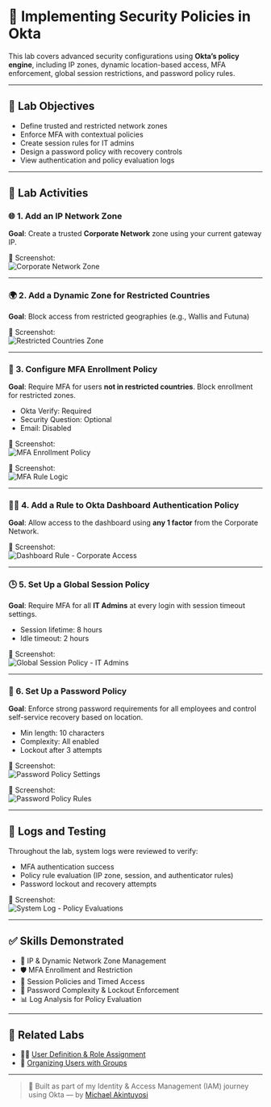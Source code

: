 # 🔐 Implementing Security Policies in Okta

This lab covers advanced security configurations using **Okta’s policy engine**, including IP zones, dynamic location-based access, MFA enforcement, global session restrictions, and password policy rules.

---

## 🎯 Lab Objectives

- Define trusted and restricted network zones
- Enforce MFA with contextual policies
- Create session rules for IT admins
- Design a password policy with recovery controls
- View authentication and policy evaluation logs

---

## 🔹 Lab Activities

### 🌐 1. Add an IP Network Zone

**Goal**: Create a trusted **Corporate Network** zone using your current gateway IP.

📸 Screenshot:  
![Corporate Network Zone](screenshots/ip-zone-corporate.png)

---

### 🌍 2. Add a Dynamic Zone for Restricted Countries

**Goal**: Block access from restricted geographies (e.g., Wallis and Futuna)

📸 Screenshot:  
![Restricted Countries Zone](screenshots/dynamic-zone-restricted.png)

---

### 🔐 3. Configure MFA Enrollment Policy

**Goal**: Require MFA for users **not in restricted countries**. Block enrollment for restricted zones.

- Okta Verify: Required  
- Security Question: Optional  
- Email: Disabled

📸 Screenshot:  
![MFA Enrollment Policy](screenshots/mfa-enrollment-policy.png)

📸 Screenshot:  
![MFA Rule Logic](screenshots/mfa-policy-rules.png)

---

### 👨‍💻 4. Add a Rule to Okta Dashboard Authentication Policy

**Goal**: Allow access to the dashboard using **any 1 factor** from the Corporate Network.

📸 Screenshot:  
![Dashboard Rule - Corporate Access](screenshots/dashboard-access-rule.png)

---

### 🕒 5. Set Up a Global Session Policy

**Goal**: Require MFA for all **IT Admins** at every login with session timeout settings.

- Session lifetime: 8 hours  
- Idle timeout: 2 hours

📸 Screenshot:  
![Global Session Policy - IT Admins](screenshots/global-session-policy.png)

---

### 🔑 6. Set Up a Password Policy

**Goal**: Enforce strong password requirements for all employees and control self-service recovery based on location.

- Min length: 10 characters  
- Complexity: All enabled  
- Lockout after 3 attempts

📸 Screenshot:  
![Password Policy Settings](screenshots/password-policy.png)

📸 Screenshot:  
![Password Policy Rules](screenshots/password-policy-rules.png)

---

## 🧪 Logs and Testing

Throughout the lab, system logs were reviewed to verify:

- MFA authentication success
- Policy rule evaluation (IP zone, session, and authenticator rules)
- Password lockout and recovery attempts

📸 Screenshot:  
![System Log - Policy Evaluations](screenshots/system-log-policy-evaluation.png)

---

## ✅ Skills Demonstrated

- 📍 IP & Dynamic Network Zone Management
- 🛡️ MFA Enrollment and Restriction
- 🔁 Session Policies and Timed Access
- 🔐 Password Complexity & Lockout Enforcement
- 📊 Log Analysis for Policy Evaluation

---

## 📎 Related Labs

- 🧑‍💼 [User Definition & Role Assignment](https://github.com/markwhyce-svg/okta-user-management-lab)
- 👥 [Organizing Users with Groups](https://github.com/markwhyce-svg/okta-organize-users-lab)

---

> 🔧 Built as part of my Identity & Access Management (IAM) journey using Okta — by [Michael Akintuyosi](https://www.linkedin.com/in/michael-akintuyosi-025317183/)
